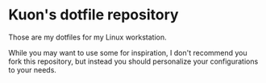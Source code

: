 # Kuon's dotfile repository

Those are my dotfiles for my Linux workstation.

While you may want to use some for inspiration, I don't recommend you fork this
repository, but instead you should personalize your configurations to your
needs.
